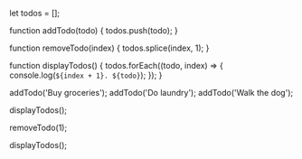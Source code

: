 let todos = [];

function addTodo(todo) {
  todos.push(todo);
}

function removeTodo(index) {
  todos.splice(index, 1);
}

function displayTodos() {
  todos.forEach((todo, index) => {
    console.log(`${index + 1}. ${todo}`);
  });
}

addTodo('Buy groceries');
addTodo('Do laundry');
addTodo('Walk the dog');

displayTodos();

removeTodo(1);

displayTodos();
